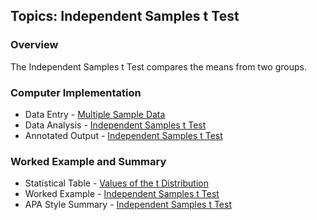 ## Topics: Independent Samples t Test

### Overview

The Independent Samples t Test compares the means from two groups.

### Computer Implementation

- Data Entry - [Multiple Sample Data](../jamovi/data-entry/multiplesampledata.md)
- Data Analysis - [Independent Samples t Test](../jamovi/data-analysis/independent.md)
- Annotated Output - [Independent Samples t Test](../jamovi/annotated-output/independent.md)

### Worked Example and Summary

- Statistical Table - [Values of the t Distribution](../Calculations/statistical-tables/t.md)
- Worked Example - [Independent Samples t Test](../Calculations/worked-examples/independent.md)
- APA Style Summary - [Independent Samples t Test](../Summaries/summarized-examples/independent.md)
